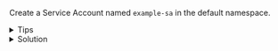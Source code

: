 
Create a Service Account named `example-sa` in the default namespace.

<details>
<summary>Tips</summary>

Use the `kubectl create serviceaccount` command to create a new service account.

</details>

<details>
<summary>Solution</summary>

```bash
kubectl create serviceaccount example-sa
```

</details>
